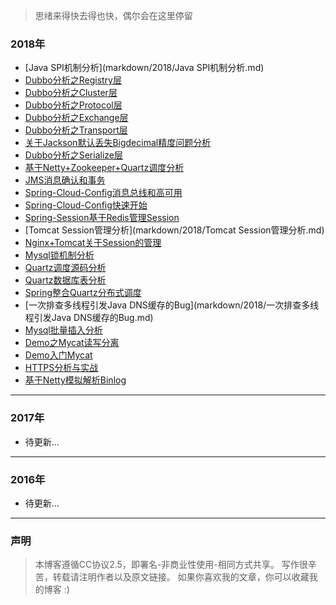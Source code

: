 ﻿
>思绪来得快去得也快，偶尔会在这里停留


### 2018年
- [Java SPI机制分析](markdown/2018/Java SPI机制分析.md)
- [Dubbo分析之Registry层](markdown/2018/Dubbo分析之Registry层.md)
- [Dubbo分析之Cluster层](markdown/2018/Dubbo分析之Cluster层.md)
- [Dubbo分析之Protocol层](markdown/2018/Dubbo分析之Protocol层.md)
- [Dubbo分析之Exchange层](markdown/2018/Dubbo分析之Exchange层.md)
- [Dubbo分析之Transport层](markdown/2018/Dubbo分析之Transport层.md)
- [关于Jackson默认丢失Bigdecimal精度问题分析](markdown/2018/关于Jackson默认丢失Bigdecimal精度问题分析.md)
- [Dubbo分析之Serialize层](markdown/2018/Dubbo分析之Serialize层.md)
- [基于Netty+Zookeeper+Quartz调度分析](markdown/2018/基于Netty+Zookeeper+Quartz调度分析.md)
- [JMS消息确认和事务](markdown/2018/JMS消息确认和事务.md)
- [Spring-Cloud-Config消息总线和高可用](markdown/2018/Spring-Cloud-Config消息总线和高可用.md)
- [Spring-Cloud-Config快速开始](markdown/2018/Spring-Cloud-Config快速开始.md)
- [Spring-Session基于Redis管理Session](markdown/2018/Spring-Session基于Redis管理Session.md)
- [Tomcat Session管理分析](markdown/2018/Tomcat Session管理分析.md)
- [Nginx+Tomcat关于Session的管理](markdown/2018/Nginx+Tomcat关于Session的管理.md)
- [Mysql锁机制分析](markdown/2018/Mysql锁机制分析.md)
- [Quartz调度源码分析](markdown/2018/Quartz调度源码分析.md)
- [Quartz数据库表分析](markdown/2018/Quartz数据库表分析.md)
- [Spring整合Quartz分布式调度](markdown/2018/Spring整合Quartz分布式调度.md)
- [一次排查多线程引发Java DNS缓存的Bug](markdown/2018/一次排查多线程引发Java DNS缓存的Bug.md)
- [Mysql批量插入分析](markdown/2018/Mysql批量插入分析.md)
- [Demo之Mycat读写分离](markdown/2018/Demo之Mycat读写分离.md)
- [Demo入门Mycat](markdown/2018/Demo入门Mycat.md)
- [HTTPS分析与实战](markdown/2018/HTTPS分析与实战.md)
- [基于Netty模拟解析Binlog](markdown/2018/基于Netty模拟解析Binlog.md)

---


### 2017年
- 待更新...


---


### 2016年
- 待更新...


---

### 声明
> 本博客遵循CC协议2.5，即署名-非商业性使用-相同方式共享。
  写作很辛苦，转载请注明作者以及原文链接。
  如果你喜欢我的文章，你可以收藏我的博客 :)
  